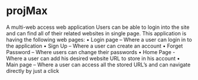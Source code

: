 # projMax
A multi-web access web application
Users can be able to login into the site and can find all of their related websites in single page.
This application is having the following web pages:
•	Login page – Where a user can login in to the application
•	Sign Up – Where a user can create an account
•	Forget Password – Where users can change their passwords
•	Home Page - Where a user can add his desired website URL to store in his account
•	Main page – Where a user can access all the stored URL’s and can navigate directly by just a click
